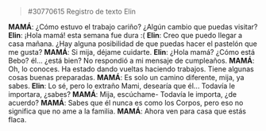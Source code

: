 > #30770615 Registro de texto Elin
  
 **MAMÁ**: ¿Cómo estuvo el trabajo cariño?  ¿Algún cambio que puedas visitar?
 **Elin**: ¡Hola mamá!  esta semana fue dura :(
 **Elin**: Creo que puedo llegar a casa mañana. ¿Hay alguna posibilidad de que puedas hacer el pastelón que me gusta?
 **MAMÁ**: Si mija, déjame cuidarte.
 **Elin**: ¿Hola mamá?  ¿Cómo está Bebo?  él... ¿está bien?  No respondió a mi mensaje de cumpleaños.
 **MAMÁ**: Oh, lo conoces.  Ha estado dando vueltas haciendo trabajos.  Tiene algunas cosas buenas preparadas.
 **MAMÁ**: Es solo un camino diferente, mija, ya sabes.
 **Elin**: Lo sé, pero lo extraño Mami, desearía que él... Todavía le importara, ¿sabes?
 **MAMÁ**: Mija, escúchame- Todavía le importa, ¿de acuerdo?
 **MAMÁ**: Sabes que él nunca es como los Corpos, pero eso no significa que no ame a la familia.
 **MAMÁ**: Ahora ven para casa que estás flaca.
